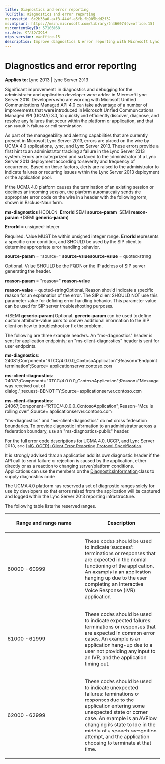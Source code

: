 ```yaml
---
title: Diagnostics and error reporting
TOCTitle: Diagnostics and error reporting
ms:assetid: 6c2b33a0-a4f3-444f-a5fb-fb905bdd2f37
ms:mtpsurl: https://msdn.microsoft.com/library/Dn466074(v=office.15)
ms:contentKeyID: 57103068
ms.date: 07/25/2014
mtps_version: v=office.15
description: Improve diagnostics & error reporting with Microsoft Lync, UCMA SDK, and Lync Server 2013. Efficiently discover, diagnose, and resolve failures.
---
```


# Diagnostics and error reporting


**Applies to:** Lync 2013 | Lync Server 2013

Significant improvements in diagnostics and debugging for the administrator and application developer were added in Microsoft Lync Server 2010. Developers who are working with Microsoft Unified Communications Managed API 4.0 can take advantage of a number of improvements that were introduced in Microsoft Unified Communications Managed API (UCMA) 3.0, to quickly and efficiently discover, diagnose, and resolve any failures that occur within the platform or application, and that can result in failure or call termination.

As part of the manageability and alerting capabilities that are currently present in Microsoft Lync Server 2013, errors are placed on the wire by UCMA 4.0 applications, Lync, and Lync Server 2013. These errors provide a first hint to an administrator tracking a failure in the Lync Server 2013 system. Errors are categorized and surfaced to the administrator of a Lync Server 2013 deployment according to severity and frequency of occurrence. Based on these factors, alerts are raised to the administrator to indicate failures or recurring issues within the Lync Server 2013 deployment or the application pool.

If the UCMA 4.0 platform causes the termination of an existing session or declines an incoming session, the platform automatically sends the appropriate error code on the wire in a header with the following form, shown in Backus-Naur form.

**ms-diagnostics** HCOLON  **ErrorId** SEMI **source-param**  SEMI **reason-param** \*(SEMI **generic-param**)

**ErrorId** = unsigned-integer

Required. Value MUST be within unsigned integer range. **ErrorId** represents a specific error condition, and SHOULD be used by the SIP client to determine appropriate error handling behavior.

**source-param** = "source=" **source-valuesource-value** = quoted-string

Optional. Value SHOULD be the FQDN or the IP address of SIP server generating the header.

**reason-param** = "reason=" **reason-value**

**reason-value** = quoted-stringOptional. Reason should indicate a specific reason for an explanation of the error. The SIP client SHOULD NOT use this parameter value for defining error handling behavior. This parameter value can be used for SIP server troubleshooting purposes.

\*(SEMI **generic-param**) Optional. **generic-param** can be used to define custom attribute-value pairs to convey additional information to the SIP client on how to troubleshoot or fix the problem.

The following are three example headers. An "ms-diagnostics" header is sent for application endpoints; an "ms-client-diagnostics" header is sent for user endpoints.

**ms-diagnostics**: 24081;Component="RTCC/4.0.0.0\_ContosoApplication";Reason="Endpoint termination";Source= applicationserver.contoso.com

**ms-client-diagnostics**: 24083;Component="RTCC/4.0.0.0\_ContosoApplication";Reason="Message was received out of dialog.";request=BENOTIFY;Source=applicationserver.contoso.com

**ms-client-diagnostics**: 24067;Component="RTCC/4.0.0.0\_ContosoApplication";Reason="Mcu is rolling over";Source= applicationserver.contoso.com

"ms-diagnostics" and "ms-client-diagnostics" do not cross federation boundaries. To provide diagnostic information to an administrator across a federation boundary, use an "ms-diagnostics-public" header.

For the full error code descriptions for UCMA 4.0, UCCP, and Lync Server 2013, see [\[MS-OCER\]: Client Error Reporting Protocol Specification](http://msdn.microsoft.com/library/cc431503.aspx).

It is strongly advised that an application add its own diagnostic header if the API call to send failure or rejection is caused by the application, either directly or as a reaction to changing server/platform conditions. Applications can use the members on the [DiagnosticsInformation](https://msdn.microsoft.com/library/hh161812\(v=office.15\)) class to supply diagnostics code.

The UCMA 4.0 platform has reserved a set of diagnostic ranges solely for use by developers so that errors raised from the application will be captured and logged within the Lync Server 2013 reporting infrastructure.

The following table lists the reserved ranges.

<table>
<colgroup>
<col style="width: 50%" />
<col style="width: 50%" />
</colgroup>
<thead>
<tr class="header">
<th><p>Range and range name</p></th>
<th><p>Description</p></th>
</tr>
</thead>
<tbody>
<tr class="odd">
<td><p>60000 - 60999</p></td>
<td><p>These codes should be used to indicate ‘success’: terminations or responses that are expected in the normal functioning of the application. An example is an application hanging up due to the user completing an Interactive Voice Response (IVR) application.</p></td>
</tr>
<tr class="even">
<td><p>61000 - 61999</p></td>
<td><p>These codes should be used to indicate expected failures: terminations or responses that are expected in common error cases. An example is an application hang-up due to a user not providing any input to an IVR, and the application timing out.</p></td>
</tr>
<tr class="odd">
<td><p>62000 - 62999</p></td>
<td><p>These codes should be used to indicate unexpected failures: terminations or responses due to the application entering some unexpected state or corner case. An example is an AVFlow changing its state to Idle in the middle of a speech recognition attempt, and the application choosing to terminate at that time.</p></td>
</tr>
</tbody>
</table>

